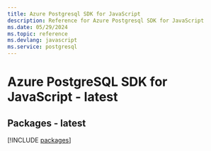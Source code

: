 ```yaml
---
title: Azure Postgresql SDK for JavaScript
description: Reference for Azure Postgresql SDK for JavaScript
ms.date: 05/29/2024
ms.topic: reference
ms.devlang: javascript
ms.service: postgresql
---
```

# Azure PostgreSQL SDK for JavaScript - latest
## Packages - latest
[!INCLUDE [packages](postgresql-index.md)]